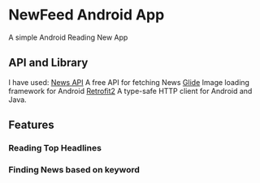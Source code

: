 # NewFeed Android App
A simple Android Reading New App
## API and Library
I have used: 
[News API](https://newsapi.org/) A free API for fetching News
[Glide](https://github.com/bumptech/glide) Image loading framework for Android
[Retrofit2](https://github.com/square/retrofit) A type-safe HTTP client for Android and Java.

## Features
### Reading Top Headlines

### Finding News based on keyword
